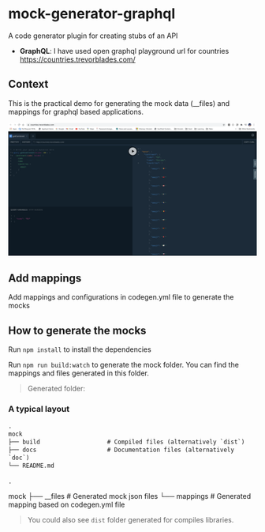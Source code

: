 # mock-generator-graphql
A code generator plugin for creating stubs of an API

- **GraphQL**: I have used open graphql playground url for countries https://countries.trevorblades.com/

## Context

This is the practical demo for generating the mock data (__files) and mappings for graphql based applications.

<p align="center">
<img src="https://github.com/ramanujprasad/mock-generator-graphql/blob/main/src/assets/images/graphql.png" alt="Graphql playground">
</p> 

## Add mappings

Add mappings and configurations in codegen.yml file to generate the mocks

## How to generate the mocks

Run `npm install` to install the dependencies 

Run `npm run build:watch` to generate the mock folder. You can find the mappings and files generated in this folder.

> Generated folder:

### A typical layout
    .
    mock
    ├── build                   # Compiled files (alternatively `dist`)
    ├── docs                    # Documentation files (alternatively `doc`)
    └── README.md

    .
mock
    ├── __files                   # Generated mock json files
    └── mappings                  # Generated mapping based on codegen.yml file

> You could also see `dist` folder generated for compiles libraries.